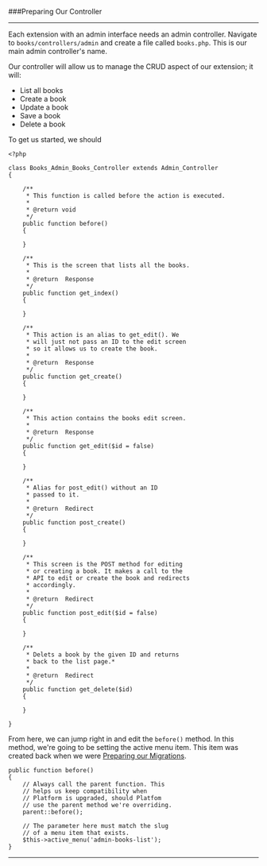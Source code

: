 ###Preparing Our Controller

----------

Each extension with an admin interface needs an admin controller. Navigate to `books/controllers/admin` and create a file called `books.php`. This is our main admin controller's name.

Our controller will allow us to manage the CRUD aspect of our extension; it will:

- List all books
- Create a book
- Update a book
- Save a book
- Delete a book

To get us started, we should 

	<?php

	class Books_Admin_Books_Controller extends Admin_Controller
	{
	
		/**
		 * This function is called before the action is executed.
		 *
		 * @return void
		 */
		public function before()
		{
			
		}
	
		/**
		 * This is the screen that lists all the books.
		 *
		 * @return  Response
		 */
		public function get_index()
		{
			
		}
	
		/**
		 * This action is an alias to get_edit(). We
		 * will just not pass an ID to the edit screen
		 * so it allows us to create the book.
		 *
		 * @return  Response
		 */
		public function get_create()
		{
			
		}
	
		/**
		 * This action contains the books edit screen.
		 *
		 * @return  Response
		 */
		public function get_edit($id = false)
		{
			
		}
	
		/**
		 * Alias for post_edit() without an ID
		 * passed to it.
		 *
		 * @return  Redirect
		 */
		public function post_create()
		{
			
		}
	
		/**
		 * This screen is the POST method for editing
		 * or creating a book. It makes a call to the
		 * API to edit or create the book and redirects
		 * accordingly.
		 *
		 * @return  Redirect
		 */
		public function post_edit($id = false)
		{
			
		}
	
		/**
		 * Delets a book by the given ID and returns
		 * back to the list page.*
		 *
		 * @return  Redirect
		 */
		public function get_delete($id)
		{
			
		}
	
	}

From here, we can jump right in and edit the `before()` method. In this method, we're going to be setting the active menu item. This item was created back when we were [Preparing our Migrations](/manuals/demo/data#migrations).

	public function before()
	{
		// Always call the parent function. This
		// helps us keep compatibility when
		// Platform is upgraded, should Platfom
		// use the parent method we're overriding.
		parent::before();

		// The parameter here must match the slug
		// of a menu item that exists.
		$this->active_menu('admin-books-list');
	}

----------
